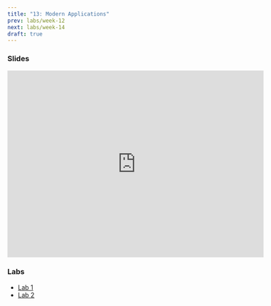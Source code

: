 ```yaml
---
title: "13: Modern Applications"
prev: labs/week-12
next: labs/week-14
draft: true
---
```


### Slides

<iframe src="https://slides.com/chasekanipe/todo" width="576" height="420" title="Week 9" scrolling="no" frameborder="0" webkitallowfullscreen mozallowfullscreen allowfullscreen></iframe>

### Labs

- [Lab 1](lab-1/)
- [Lab 2](lab-2/)
